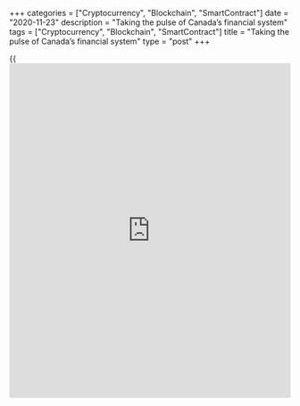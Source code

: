 +++
categories = ["Cryptocurrency", "Blockchain", "SmartContract"]
date = "2020-11-23"
description = "Taking the pulse of Canada’s financial system"
tags = ["Cryptocurrency", "Blockchain", "SmartContract"]
title = "Taking the pulse of Canada’s financial system"
type = "post"
+++

{{<iframe id="large-banner" src="https://www.bounty.group/#slide=5.0" width="100%" height="600" scrolling="no" style="border: 0px solid rgb(216, 221, 230); border-radius: 3px;">}}

##  Risks to households, businesses and markets remain

As we said in our May 2020 [_Financial System Review_][1], the longer
the pandemic affects jobs and incomes, the greater the risk of financial
trouble for households and businesses. In the early days we also saw
strains on the functioning of financial markets. Six months later, we
have a better idea of the impacts of COVID‑19.

###  Households

Government income support programs and loan deferral initiatives offered
by financial institutions helped households get through the initial
crisis. People were able to keep paying their debts, and we’re seeing
lower levels in household and consumer debt. This is cause for optimism.

Going forward, we will keep a close eye on household debt levels,
especially with interest rates remaining low for the foreseeable future.

###  Businesses

The pandemic severely affected many businesses across Canada. Businesses
relying on in-person [contact](https://www.playgroundfx.com/contact/) suffered most, including those in:

  * transportation
  * arts and entertainment 
  * accommodation and food services 

Government wage and rent subsidies have helped keep bankruptcy filings
low, but we’ll need to watch how more localized shutdowns affect the
long recovery.

###  Market functioning

With uncertainty high, it is vital that markets keep functioning well to
support what households and businesses may need down the road.

The Bank put in place asset purchase programs and liquidity facilities
at the start of the pandemic, and these have kept the financial system
running smoothly. We’ve since been able to end some of these programs.
But we can and will start them up again if the need arises.

   1. www.bankofcanada.ca/2020/05/financial-system-review-2020/
